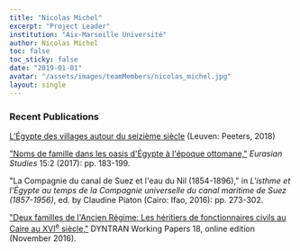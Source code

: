 ```yaml
---
title: "Nicolas Michel"
excerpt: "Project Leader"
institution: "Aix-Marseille Université"
author: Nicolas Michel
toc: false
toc_sticky: false
date: "2019-01-01"
avatar: "/assets/images/teamMembers/nicolas_michel.jpg"
layout: single
---
```


### Recent Publications
<a href="https://www.peeters-leuven.be/detail.php?search_key=9789042934795&series_number_str=23&lang=en">L’Égypte des villages autour du seizième siècle</a> (Leuven: Peeters, 2018)

["Noms de famille dans les oasis d'Égypte à l'époque ottomane,"](https://brill.com/view/journals/eurs/15/2/article-p183_2.xml?rskey=7sOgIr&result=9) *Eurasian Studies* 15:2 (2017): pp. 183-199.

"La Compagnie du canal de Suez et l'eau du Nil (1854-1896)," in *L'isthme et l'Égypte au temps de la Compagnie universelle du canal maritime de Suez (1857-1956)*, ed. by Claudine Piaton (Cairo: Ifao, 2016): pp. 273-302.

["Deux familles de l'Ancien Régime: Les héritiers de fonctionnaires civils au Caire au XVI<sup>e</sup> siècle,"](https://dyntran.hypotheses.org/1596#more-1596) DYNTRAN Working Papers 18, online edition (November 2016).
